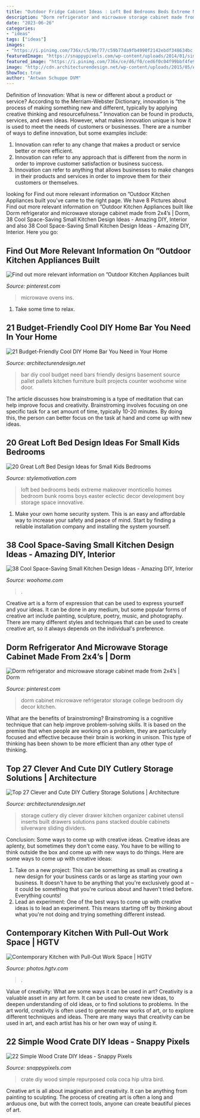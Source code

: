 ```yaml
---
title: "Outdoor Fridge Cabinet Ideas : Loft Bed Bedrooms Beds Extreme Makeover Monticello Homes Bedroom Bunk Rooms Boys Easter Eclectic Decor Development Boy Storage Space Innovative"
description: "Dorm refrigerator and microwave storage cabinet made from 2x4’s"
date: "2023-06-26"
categories:
- "ideas"
tags: ["ideas"]
images:
- "https://i.pinimg.com/736x/c5/9b/77/c59b77da9fb4990f2142ebdf348634bc.jpg"
featuredImage: "https://snappypixels.com/wp-content/uploads/2014/01/simple-crate-diy-ideas-10.jpg"
featured_image: "https://i.pinimg.com/736x/ce/d6/f0/ced6f0c04f99bbf4fe942da27f928561.jpg"
image: "http://cdn.architecturendesign.net/wp-content/uploads/2015/05/AD-Cutlery-Storage-Ideas-27.jpg"
ShowToc: true
author: "Antwan Schuppe DVM"
---
```



Definition of Innovation: What is new or different about a product or service?
According to the Merriam-Webster Dictionary, innovation is “the process of making something new and different, typically by applying creative thinking and resourcefulness.” Innovation can be found in products, services, and even ideas. However, what makes innovation unique is how it is used to meet the needs of customers or businesses. There are a number of ways to define innovation, but some examples include: 
1. Innovation can refer to any change that makes a product or service better or more efficient.
2. Innovation can refer to any approach that is different from the norm in order to improve customer satisfaction or business success.
3. Innovation can refer to anything that allows businesses to make changes in their products and services in order to improve them for their customers or themselves.

	

		
looking for Find out more relevant information on ”Outdoor Kitchen Appliances built you've came to the right page. We have 8 Pictures about Find out more relevant information on ”Outdoor Kitchen Appliances built like Dorm refrigerator and microwave storage cabinet made from 2x4’s | Dorm, 38 Cool Space-Saving Small Kitchen Design Ideas - Amazing DIY, Interior and also 38 Cool Space-Saving Small Kitchen Design Ideas - Amazing DIY, Interior. Here you go:
		
    
## Find Out More Relevant Information On ”Outdoor Kitchen Appliances Built

<img loading=lazy src="https://i.pinimg.com/736x/ce/d6/f0/ced6f0c04f99bbf4fe942da27f928561.jpg" onerror="this.onerror=null;this.src='https://tse4.mm.bing.net/th?id=OIP.IS3_g_wIwUnMy8e4qFpGxwHaJ6&amp;pid=15.1';" alt="Find out more relevant information on ”Outdoor Kitchen Appliances built">

_Source: pinterest.com_

>microwave ovens ins. 

	

1. Take some time to relax.

    
## 21 Budget-Friendly Cool DIY Home Bar You Need In Your Home

<img loading=lazy src="http://cdn.architecturendesign.net/wp-content/uploads/2015/04/AD-DIY-Home-Bar-21.jpg" onerror="this.onerror=null;this.src='https://tse1.mm.bing.net/th?id=OIP.XwpHCRQO3F6vSTV4U4J0eQHaJ4&amp;pid=15.1';" alt="21 Budget-Friendly Cool DIY Home Bar You Need in Your Home">

_Source: architecturendesign.net_

>bar diy cool budget need bars friendly designs basement source pallet pallets kitchen furniture built projects counter woohome wine door. 

	

The article discusses how brainstroming is a type of meditation that can help improve focus and creativity. Brainstroming involves focusing on one specific task for a set amount of time, typically 10-20 minutes. By doing this, the person can better focus on the task at hand and come up with new ideas.

    
## 20 Great Loft Bed Design Ideas For Small Kids Bedrooms

<img loading=lazy src="https://www.stylemotivation.com/wp-content/uploads/2014/01/20-Great-Loft-Bed-Design-Ideas-for-Small-Kids-Bedrooms-8.jpg" onerror="this.onerror=null;this.src='https://tse1.mm.bing.net/th?id=OIP.l_I0pKWKVgSpqSdaJgfr9gAAAA&amp;pid=15.1';" alt="20 Great Loft Bed Design Ideas for Small Kids Bedrooms">

_Source: stylemotivation.com_

>loft bed bedrooms beds extreme makeover monticello homes bedroom bunk rooms boys easter eclectic decor development boy storage space innovative. 

	

1. Make your own home security system. This is an easy and affordable way to increase your safety and peace of mind. Start by finding a reliable installation company and installing the system yourself.

    
## 38 Cool Space-Saving Small Kitchen Design Ideas - Amazing DIY, Interior

<img loading=lazy src="https://www.woohome.com/wp-content/uploads/2014/11/small-kitchen-design-10.jpg" onerror="this.onerror=null;this.src='https://tse1.mm.bing.net/th?id=OIP.sYzvUvaIxbUYGEXPxbkgRgHaJ4&amp;pid=15.1';" alt="38 Cool Space-Saving Small Kitchen Design Ideas - Amazing DIY, Interior">

_Source: woohome.com_

>. 

	

Creative art is a form of expression that can be used to express yourself and your ideas. It can be done in any medium, but some popular forms of creative art include painting, sculpture, poetry, music, and photography. There are many different styles and techniques that can be used to create creative art, so it always depends on the individual's preference.

    
## Dorm Refrigerator And Microwave Storage Cabinet Made From 2x4’s | Dorm

<img loading=lazy src="https://i.pinimg.com/736x/c5/9b/77/c59b77da9fb4990f2142ebdf348634bc.jpg" onerror="this.onerror=null;this.src='https://tse3.mm.bing.net/th?id=OIP.3PgBavQVsbBFtewKOwqZ-gHaJ3&amp;pid=15.1';" alt="Dorm refrigerator and microwave storage cabinet made from 2x4’s | Dorm">

_Source: pinterest.com_

>dorm cabinet microwave refrigerator storage college bedroom diy decor kitchen. 

	

What are the benefits of brainstroming?
Brainstroming is a cognitive technique that can help improve problem-solving skills. It is based on the premise that when people are working on a problem, they are particularly focused and effective because their brain is working in unison. This type of thinking has been shown to be more efficient than any other type of thinking.

    
## Top 27 Clever And Cute DIY Cutlery Storage Solutions | Architecture

<img loading=lazy src="http://cdn.architecturendesign.net/wp-content/uploads/2015/05/AD-Cutlery-Storage-Ideas-27.jpg" onerror="this.onerror=null;this.src='https://tse2.mm.bing.net/th?id=OIP.jDzmXkti9aO_75J-inObuwHaJ4&amp;pid=15.1';" alt="Top 27 Clever and Cute DIY Cutlery Storage Solutions | Architecture">

_Source: architecturendesign.net_

>storage cutlery diy clever drawer kitchen organizer cabinet utensil inserts built drawers solutions pans stacked double cabinets silverware sliding dividers. 

	

Conclusion: Some ways to come up with creative ideas.
Creative ideas are aplenty, but sometimes they don't come easy. You have to be willing to think outside the box and come up with new ways to do things. Here are some ways to come up with creative ideas: 
1. Take on a new project: This can be something as small as creating a new design for your business cards or as large as starting your own business. It doesn't have to be anything that you're exclusively good at – it could be something that you're curious about and haven't tried before. Everything counts! 
2. Lead an experiment: One of the best ways to come up with creative ideas is to lead an experiment. This means starting off by thinking about what you're not doing and trying something different instead.

    
## Contemporary Kitchen With Pull-Out Work Space | HGTV

<img loading=lazy src="https://hgtvhome.sndimg.com/content/dam/images/hgtv/fullset/2013/5/7/0/original_Solange-Boice-small-kitchen-pull-out-beside-oven.jpg.rend.hgtvcom.616.822.suffix/1400978284725.jpeg" onerror="this.onerror=null;this.src='https://tse1.mm.bing.net/th?id=OIP.F0iUcWGocvLeMAYjWVsEAwHaJ4&amp;pid=15.1';" alt="Contemporary Kitchen with Pull-Out Work Space | HGTV">

_Source: photos.hgtv.com_

>. 

	

Value of creativity: What are some ways it can be used in art?
Creativity is a valuable asset in any art form. It can be used to create new ideas, to deepen understanding of old ideas, or to find solutions to problems. In the art world, creativity is often used to generate new works of art, or to explore different techniques and ideas. There are many ways that creativity can be used in art, and each artist has his or her own way of using it.

    
## 22 Simple Wood Crate DIY Ideas - Snappy Pixels

<img loading=lazy src="https://snappypixels.com/wp-content/uploads/2014/01/simple-crate-diy-ideas-10.jpg" onerror="this.onerror=null;this.src='https://tse1.mm.bing.net/th?id=OIP.-XgLt72NAeJrAPdk1dO6TgHaLW&amp;pid=15.1';" alt="22 Simple Wood Crate DIY Ideas - Snappy Pixels">

_Source: snappypixels.com_

>crate diy wood simple repurposed cola coca hip ultra bird. 

	

Creative art is all about imagination and creativity. It can be anything from painting to sculpting. The process of creating art is often a long and arduous one, but with the correct tools, anyone can create beautiful pieces of art.

